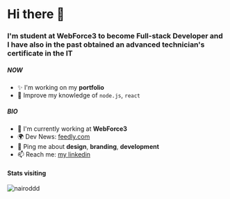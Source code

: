 # Hi there 👋

### I'm student at WebForce3 to become Full-stack Developer and I have also in the past obtained an advanced technician's certificate in the IT

##### NOW

- ✨ I'm working on my **portfolio** 
- 🍑 Improve my knowledge of `node.js`, `react`

##### BIO

- 🏢 I'm currently working at **WebForce3**
- 🌍 Dev News: [feedly.com](https://feedly.com/)
- 💬 Ping me about **design**, **branding**, **development**
- 📫 Reach me: [my linkedin](https://www.linkedin.com/in/dorian-villers/)


#### Stats visiting

<p align="left"> <img src="https://komarev.com/ghpvc/?username=nairoddd" alt="nairoddd" /> </p>
